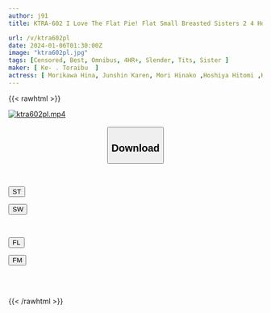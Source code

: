 ```yaml
---
author: j91
title: KTRA-602 I Love The Flat Pie! Flat Small Breasted Sisters 2 4 Hours

url: /v/ktra602pl
date: 2024-01-06T01:30:00Z
image: "ktra602pl.jpg"
tags: [Censored, Best, Omnibus, 4HR+, Slender, Tits, Sister	]
maker: [ Ke- . Toraibu  ]
actress: [ Morikawa Hina, Junshin Karen, Mori Hinako ,Hoshiya Hitomi ,Kisaki Nana ]
---
```



{{< rawhtml >}}

<div class="video" data-videoid="Mzb2OM3q4aSmXWM">
    <a href="javascript:;">
        <img src="/v/ktra602pl/ktra602pl.jpg" width="WIDTH" height="HEIGHT" alt="ktra602pl.mp4" loading="lazy">
    </a>
</div>

<script type="text/javascript" src="https://j91.asia/asset/on-demand-st.js"></script>

<br>
  <link rel="stylesheet" href="https://j91.asia/asset/bs5.css">
  
  <center>
  <button class="btn btn-primary" type="button" data-bs-toggle="collapse" data-bs-target=".multi-collapse" aria-expanded="false" aria-controls="multiCollapseExample1 multiCollapseExample2"><h2>Download</h2></button></center>
</p>
<div class="row">
  <div class="col">
    <div class="collapse multi-collapse" id="multiCollapseExample1">
      <div class="card card-body">
	      	      <br>
<div class="buttons">  
<p><a href="https://streamtape.to/v/Mzb2OM3q4aSmXWM" target="_blank"><button class="btn-hover color-3"><i class="fa fa-download"></i> ST</button></a></p>
<p><a href="https://flaswish.com/6abjrtphzfp5" target="_blank"><button class="btn-hover color-2"><i class="fa fa-download"></i> SW</button></a></p></div>
    </div>
  </div>
</div>
  <div class="col">
    <div class="collapse multi-collapse" id="multiCollapseExample2">
      <div class="card card-body">
	      <br>
<div class="buttons">
<p><a href="javascript:;" target="_blank"><button class="btn-hover color-9"><i class="fa fa-download"></i> FL</button></a></p>
<p><a href="javascript:;" target="_blank"><button class="btn-hover color-8"><i class="fa fa-download"></i> FM</button></a></p></div>
<br><br>
      </div>
    </div>
  </div>
</div>

{{< /rawhtml >}}